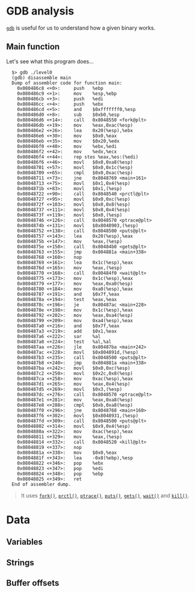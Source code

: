 # GDB analysis

[`gdb`](https://linux.die.net/man/1/gdb) is useful for us to understand how a given binary works.

## Main function

Let's see what this program does...

```gdb
  $> gdb ./level0
  (gdb) disassemble main
  Dump of assembler code for function main:
    0x080486c8 <+0>:     push   %ebp
    0x080486c9 <+1>:     mov    %esp,%ebp
    0x080486cb <+3>:     push   %edi
    0x080486cc <+4>:     push   %ebx
    0x080486cd <+5>:     and    $0xfffffff0,%esp
    0x080486d0 <+8>:     sub    $0xb0,%esp
    0x080486d6 <+14>:    call   0x8048550 <fork@plt>
    0x080486db <+19>:    mov    %eax,0xac(%esp)
    0x080486e2 <+26>:    lea    0x20(%esp),%ebx
    0x080486e6 <+30>:    mov    $0x0,%eax
    0x080486eb <+35>:    mov    $0x20,%edx
    0x080486f0 <+40>:    mov    %ebx,%edi
    0x080486f2 <+42>:    mov    %edx,%ecx
    0x080486f4 <+44>:    rep stos %eax,%es:(%edi)
    0x080486f6 <+46>:    movl   $0x0,0xa8(%esp)
    0x08048701 <+57>:    movl   $0x0,0x1c(%esp)
    0x08048709 <+65>:    cmpl   $0x0,0xac(%esp)
    0x08048711 <+73>:    jne    0x8048769 <main+161>
    0x08048713 <+75>:    movl   $0x1,0x4(%esp)
    0x0804871b <+83>:    movl   $0x1,(%esp)
    0x08048722 <+90>:    call   0x8048540 <prctl@plt>
    0x08048727 <+95>:    movl   $0x0,0xc(%esp)
    0x0804872f <+103>:   movl   $0x0,0x8(%esp)
    0x08048737 <+111>:   movl   $0x0,0x4(%esp)
    0x0804873f <+119>:   movl   $0x0,(%esp)
    0x08048746 <+126>:   call   0x8048570 <ptrace@plt>
    0x0804874b <+131>:   movl   $0x8048903,(%esp)
    0x08048752 <+138>:   call   0x8048500 <puts@plt>
    0x08048757 <+143>:   lea    0x20(%esp),%eax
    0x0804875b <+147>:   mov    %eax,(%esp)
    0x0804875e <+150>:   call   0x80484b0 <gets@plt>
    0x08048763 <+155>:   jmp    0x804881a <main+338>
    0x08048768 <+160>:   nop
    0x08048769 <+161>:   lea    0x1c(%esp),%eax
    0x0804876d <+165>:   mov    %eax,(%esp)
    0x08048770 <+168>:   call   0x80484f0 <wait@plt>
    0x08048775 <+173>:   mov    0x1c(%esp),%eax
    0x08048779 <+177>:   mov    %eax,0xa0(%esp)
    0x08048780 <+184>:   mov    0xa0(%esp),%eax
    0x08048787 <+191>:   and    $0x7f,%eax
    0x0804878a <+194>:   test   %eax,%eax
    0x0804878c <+196>:   je     0x80487ac <main+228>
    0x0804878e <+198>:   mov    0x1c(%esp),%eax
    0x08048792 <+202>:   mov    %eax,0xa4(%esp)
    0x08048799 <+209>:   mov    0xa4(%esp),%eax
    0x080487a0 <+216>:   and    $0x7f,%eax
    0x080487a3 <+219>:   add    $0x1,%eax
    0x080487a6 <+222>:   sar    %al
    0x080487a8 <+224>:   test   %al,%al
    0x080487aa <+226>:   jle    0x80487ba <main+242>
    0x080487ac <+228>:   movl   $0x804891d,(%esp)
    0x080487b3 <+235>:   call   0x8048500 <puts@plt>
    0x080487b8 <+240>:   jmp    0x804881a <main+338>
    0x080487ba <+242>:   movl   $0x0,0xc(%esp)
    0x080487c2 <+250>:   movl   $0x2c,0x8(%esp)
    0x080487ca <+258>:   mov    0xac(%esp),%eax
    0x080487d1 <+265>:   mov    %eax,0x4(%esp)
    0x080487d5 <+269>:   movl   $0x3,(%esp)
    0x080487dc <+276>:   call   0x8048570 <ptrace@plt>
    0x080487e1 <+281>:   mov    %eax,0xa8(%esp)
    0x080487e8 <+288>:   cmpl   $0xb,0xa8(%esp)
    0x080487f0 <+296>:   jne    0x8048768 <main+160>
    0x080487f6 <+302>:   movl   $0x8048931,(%esp)
    0x080487fd <+309>:   call   0x8048500 <puts@plt>
    0x08048802 <+314>:   movl   $0x9,0x4(%esp)
    0x0804880a <+322>:   mov    0xac(%esp),%eax
    0x08048811 <+329>:   mov    %eax,(%esp)
    0x08048814 <+332>:   call   0x8048520 <kill@plt>
    0x08048819 <+337>:   nop
    0x0804881a <+338>:   mov    $0x0,%eax
    0x0804881f <+343>:   lea    -0x8(%ebp),%esp
    0x08048822 <+346>:   pop    %ebx
    0x08048823 <+347>:   pop    %edi
    0x08048824 <+348>:   pop    %ebp
    0x08048825 <+349>:   ret   
  End of assembler dump.
```

> It uses [`fork()`](https://man7.org/linux/man-pages/man2/fork.2.html), [`prctl()`](https://man7.org/linux/man-pages/man2/prctl.2.html), [`ptrace()`](https://man7.org/linux/man-pages/man2/ptrace.2.html), [`puts()`](https://man7.org/linux/man-pages/man3/puts.3.html), [`gets()`](https://linux.die.net/man/3/gets), [`wait()`](https://man7.org/linux/man-pages/man2/wait.2.html) and [`kill()`](https://man7.org/linux/man-pages/man2/kill.2.html).

# Data

## Variables

## Strings

## Buffer offsets
